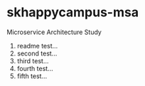 # skhappycampus-msa
Microservice Architecture Study

1. readme test...
2. second test...
3. third test...
4. fourth test...
5. fifth test...